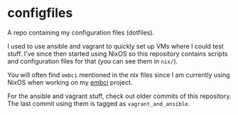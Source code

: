 # configfiles

A repo containing my configuration files (dotfiles).

I used to use ansible and vagrant to quickly set up VMs where I could test
stuff. I've since then started using NixOS so this repository contains
scripts and configuration files for that (you can see them in `nix/`).

You will often find `embci` mentioned in the nix files since I am currently
using NixOS when working on my [embci](https://github.com/Daedrus/embci) project.

For the ansible and vagrant stuff, check out older commits of this repository.
The last commit using them is tagged as `vagrant_and_ansible`.
